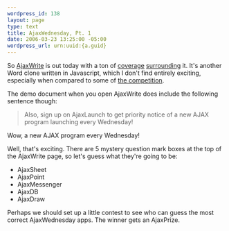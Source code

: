```yaml
--- 
wordpress_id: 138
layout: page
type: text
title: AjaxWednesday, Pt. 1
date: 2006-03-23 13:25:00 -05:00
wordpress_url: urn:uuid:{a.guid}
---
```

<p>So <a href="http://www.ajaxwrite.com/" title="AjaxWrite">AjaxWrite</a> is out today with a ton of <a href="http://gigaom.com/2006/03/22/meet-ajax-write/" title="Meet Ajax Write">coverage</a> <a href="http://www.techcrunch.com/2006/03/23/1119/" title="AjaxWrite, the Newest Ajax Office Entrant">surrounding</a> it.  It's another Word clone written in Javascript, which I don't find entirely exciting, especially when compared to some of <a href="http://www.writely.com" title="Writely">the competition</a>.</p>

<p>The demo document when you open AjaxWrite does include the following sentence though:</p>

<blockquote>
    <p>Also, sign up on AjaxLaunch to get priority notice of a new AJAX program launching every Wednesday!</p>
</blockquote>

<p>Wow, a new AJAX program every Wednesday!</p>

<p>Well, that's exciting.  There are 5 mystery question mark boxes at the top of the AjaxWrite page, so let's guess what they're going to be:</p>

<ul>
<li>AjaxSheet</li>
<li>AjaxPoint</li>
<li>AjaxMessenger</li>
<li>AjaxDB</li>
<li>AjaxDraw</li>
</ul>

<p>Perhaps we should set up a little contest to see who can guess the most correct AjaxWednesday apps.  The winner gets an AjaxPrize.</p>
